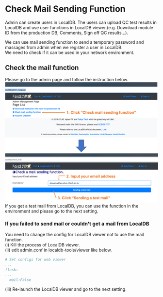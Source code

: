 # Check Mail Sending Function
Admin can create users in LocalDB. The users can upload QC test results in LocalDB and use user functions in LocalDB viewer.(e.g. Download module ID from the production DB, Comments, Sign off QC results...).<br>

We can use mail sending function to send a temporary password and massages from admin when we register a user in LocalDB.<br>
We need to check if it can be used in your network environment.<br>

## Check the mail function
Please go to the admin page and follow the instruction below.<br>
![Check_Mail_In_Viewer](images/check_mail.png)<br>
If you get a test mail from LocalDB, you can use the function in the environment and please go to the next setting.<br>

### If you failed to send mail or couldn't get a mail from LocalDB
You need to change the config for LocalDB viewer not to use the mail function.<br>
(i) Kill the process of LocalDB viewer.<br>
(ii) edit admin.conf in localdb-tools/viewer like below.<br>

```yml
# Set configs for web viewer
...
flask:
...
  mail:False
```

(iii) Re-launch the LocalDB viewer and go to the next setting.<br>



